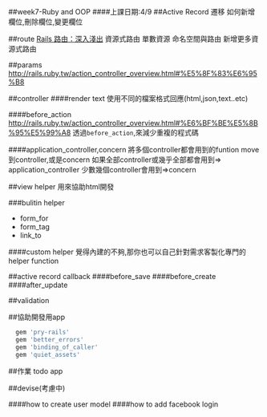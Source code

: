 ##week7-Ruby and OOP
####上課日期:4/9
##Active Record 遷移
如何新增欄位,刪除欄位,變更欄位

##route
[Rails 路由：深入淺出](http://rails.ruby.tw/routing.html)
資源式路由
單數資源
命名空間與路由
新增更多資源式路由

##params
http://rails.ruby.tw/action_controller_overview.html#%E5%8F%83%E6%95%B8

##controller
####render text
使用不同的檔案格式回應(html,json,text..etc)

####before_action
http://rails.ruby.tw/action_controller_overview.html#%E6%BF%BE%E5%8B%95%E5%99%A8
透過`before_action`,來減少重複的程式碼

####application_controller,concern
將多個controller都會用到的funtion move到controller,或是concern
如果全部controller或幾乎全部都會用到=> application_controller
少數幾個controller會用到=>concern

##view helper
用來協助html開發

###bulitin helper
* form_for
* form_tag
* link_to

####custom helper
覺得內建的不夠,那你也可以自己針對需求客製化專門的helper function

##active record callback
####before_save
####before_create
####after_update


##validation

##協助開發用app
```ruby
  gem 'pry-rails'
  gem 'better_errors'
  gem 'binding_of_caller'
  gem 'quiet_assets'
```

##作業
todo app

##devise(考慮中)

####how to create user model
####how to add facebook login

